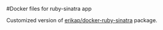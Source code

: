 #Docker files for ruby-sinatra app

Customized version of [erikap/docker-ruby-sinatra](https://github.com/erikap/docker-ruby-sinatra) package.
